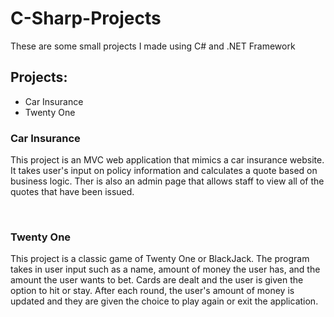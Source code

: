 # C-Sharp-Projects
These are some small projects I made using C# and .NET Framework
<h2>Projects:</h2>
<ul>
	<li>Car Insurance</li>
	<li>Twenty One</li>
</ul>
<h3>Car Insurance</h3>
<p>
	This project is an MVC web application that mimics a car insurance website. It takes user's
	input on policy information and calculates a quote based on business logic. Ther is also an
	admin page that allows staff to view all of the quotes that have been issued.
</p>
<br>
<h3>Twenty One</h3>
<p>
	This project is a classic game of Twenty One or BlackJack. The program takes in user input such
	as a name, amount of money the user has, and the amount the user wants to bet. Cards are dealt and
	the user is given the option to hit or stay. After each round, the user's amount of money is updated and
	they are given the choice to play again or exit the application.
</p>
